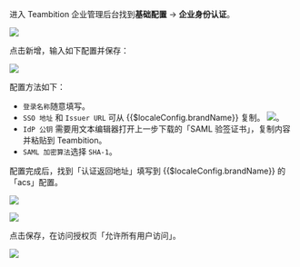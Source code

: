 <IntegrationDetailCard title="配置 Teambition">

进入 Teambition 企业管理后台找到**基础配置** -> **企业身份认证**。

![](~@imagesZhCn/integration/teambition/2-1.png)

点击新增，输入如下配置并保存：

![](~@imagesZhCn/integration/teambition/2-2.png)

配置方法如下：

- `登录名称`随意填写。
- `SSO 地址` 和 `Issuer URL` 可从 {{$localeConfig.brandName}} 复制。
  ![](~@imagesZhCn/integration/teambition/2-3.png)。
- `IdP 公钥` 需要用文本编辑器打开上一步下载的「SAML 验签证书」，复制内容并粘贴到 Teambition。
- `SAML 加密算法`选择 `SHA-1`。

配置完成后，找到「认证返回地址」填写到 {{$localeConfig.brandName}} 的「acs」配置。

![](~@imagesZhCn/integration/teambition/2-4.png)

![](~@imagesZhCn/integration/teambition/2-5.png)

点击保存，在访问授权页「允许所有用户访问」。

![](~@imagesZhCn/integration/teambition/2-6.png)

</IntegrationDetailCard>
